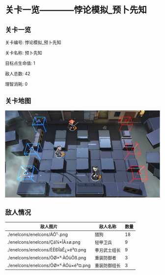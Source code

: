 # 关卡一览————悖论模拟_预卜先知


## 关卡一览

关卡编号: 悖论模拟_预卜先知

关卡名称: 预卜先知

目标点生命值: 1

敌人总数: 42

理智消耗: 0


## 关卡地图
![悖论模拟_预卜先知](./oprMap/悖论模拟_预卜先知.png)

## 敌人情况

| 敌人图片 | 敌人名称 | 数量  |
|---------|-----|-----|
| ./eneIcons/eneIcons/ÁÔ¹·.png| 猎狗  |   18  |
| ./eneIcons/eneIcons/Çá¼×ÎÀ±ø.png| 轻甲卫兵  |   9  |
| ./eneIcons/eneIcons/È­ÈÐÎäÊ¿×é³¤.png| 拳刃武士组长  |   9  |
| ./eneIcons/eneIcons/ÖØ×°·ÀÓùÕß.png| 重装防御者  |   3  |
| ./eneIcons/eneIcons/ÖØ×°·ÀÓù×é³¤.png| 重装防御组长  |   3  |
